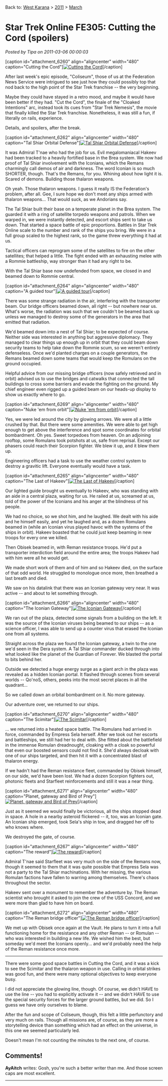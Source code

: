 Back to: [West Karana](/posts/westkarana.md) > [2011](/posts/2011/westkarana.md) > [March](./westkarana.md)
# Star Trek Online FE305: Cutting the Cord (spoilers)

*Posted by Tipa on 2011-03-06 00:00:03*

[caption id="attachment\_6260" align="aligncenter" width="480" caption="Cutting the Cord"][![](../../../uploads/2011/03/GameClient-2011-03-05-13-52-30-97-480x324.jpg "Cutting the Cord")](../../../uploads/2011/03/GameClient-2011-03-05-13-52-30-97.jpg)[/caption]

After last week's epic episode, "Coliseum", those of us at the Federation News Service were intrigued to see just how they could possibly top that nod back to the high point of the Star Trek franchise -- the very beginning.

Maybe they could have stayed in a retro mood, and maybe it would have been better if they had. "Cut the Cord", the finale of the "Cloaked Intentions" arc, instead took its cues from "Star Trek Nemesis", the movie that finally killed the Star Trek franchise. Nonetheless, it was still a fun, if literally on rails, experience.

Details, and spoilers, after the break.


[caption id="attachment\_6262" align="aligncenter" width="480" caption="Tal Shiar Orbital Defense"][![](../../../uploads/2011/03/GameClient-2011-03-05-13-54-21-53-480x383.jpg "Tal Shiar Orbital Defense")](../../../uploads/2011/03/GameClient-2011-03-05-13-54-21-53.jpg)[/caption]

It was Admiral T'nae who had the job for us. Evil megalomaniacal Hakeev had been tracked to a heavily fortified base in the Brea system. We now had proof of Tal Shiar involvement with the Iconians, which the Remans charmingly call demos of air and darkness. The word Iconian is so much SHORTER, though. That's the Remans, for you. Whining about how light it is. Scared of demons. Building those thalaron weapons.

Oh yeah. Those thalaron weapons. I guess it really IS the Federation's problem, after all. Gee, I sure hope we don't meet any ships armed with thalaron weapons... That would suck, as we Andorians say.

The Tal Shiar built their base on a temperate planet in the Brea system. The guarded it with a ring of satellite torpedo weapons and patrols. When we warped in, we were instantly detected, and escort ships sent to take us down. That started a space battle of epic proportions. Battles in Star Trek Online scale to the number and rank of the ships you bring. We were in a full group scaled to the highest rank, so the game threw everything it had at us.

Tactical officers can reprogram some of the satellites to fire on the other satellites; that helped a little. The fight ended with an exhausting melee with a Rommie battleship, way stronger than it had any right to be.

With the Tal Shiar base now undefended from space, we closed in and beamed down to Rommie central.

[caption id="attachment\_6264" align="aligncenter" width="480" caption="A guided tour"][![](../../../uploads/2011/03/GameClient-2011-03-05-14-05-20-89-480x383.jpg "A guided tour")](../../../uploads/2011/03/GameClient-2011-03-05-14-05-20-89.jpg)[/caption]

There was some strange radiation in the air, interfering with the transporter beam. Our bridge officers beamed down, all right -- but nowhere near us. What's worse, the radiation was such that we couldn't be beamed back up unless we managed to destroy some of the generators in the area that emitted that radiation.

We'd beamed down into a nest of Tal Shiar; to be expected of course. Neither side was interested in anything but aggressive diplomacy. They managed to clear things up enough up in orbit that they could beam down security teams to help take down the Rommie scum, so we weren't entirely defenseless. Once we'd planted charges on a couple generators, the Remans beamed down some teams that would keep the Romulans on the ground occupied.

Helpful advice from our missing bridge officers (now safely retrieved and in orbit) advised us to use the bridges and catwalks that connected the tall buildings to cross some barriers and evade the fighting on the ground. My chief engineer even rigged up a guided beam on our heads-up display to show us exactly where to go.

[caption id="attachment\_6269" align="aligncenter" width="480" caption="Nuke 'em from orbit"][![](../../../uploads/2011/03/GameClient-2011-03-05-17-41-34-81-480x383.jpg "Nuke 'em from orbit")](../../../uploads/2011/03/GameClient-2011-03-05-17-41-34-81.jpg)[/caption]

Yes, we were led around the city by glowing arrows. We were all a little crushed by that. But there were some amenities. We were able to get high enough to get above the interference and spot some coordinates for orbital bombardment. Oh yes. Sweet torpedoes from heaven. On an adjoining rooftop, some Romulans took potshots at us, safe from reprisal. Except our phasers could reach their Scorpion fighter. We blew it up, and it blew them up.

Engineering officers had a task to use the weather control system to destroy a gravitic lift. Everyone eventually would have a task.

[caption id="attachment\_6265" align="aligncenter" width="480" caption="The Last of Hakeev"][![](../../../uploads/2011/03/GameClient-2011-03-05-14-07-51-71-480x383.jpg "The Last of Hakeev")](../../../uploads/2011/03/GameClient-2011-03-05-14-07-51-71.jpg)[/caption]

Our lighted guide brought us eventually to Hakeev, who was standing with an aide in a central plaza, waiting for us. He railed at us, screamed at us, told of the power of the Iconians and his anger at the blindness of his people.

We had no choice, so we shot him, and he laughed. We dealt with his aide and he himself easily, and yet he laughed and, as a dozen Romulans beamed in (while an Iconian virus played havoc with the systems of the ships in orbit). Hakeev boasted that he could just keep beaming in new troops for every one we killed.

Then Obisek beamed in, with Reman resistance troops. He'd put a transporter interdiction field around the entire area; the troops Hakeev had with him were all he would get.

We made short work of them and of him and so Hakeev died, on the surface of that odd world. He struggled to monologue once more, then breathed a last breath and died.

We saw on his datalink that there was an Iconian gateway very near. It was active -- and about to let something through. 

[caption id="attachment\_6266" align="aligncenter" width="480" caption="The Iconian Gateway"][![](../../../uploads/2011/03/GameClient-2011-03-05-14-12-49-66-480x383.jpg "The Iconian Gateway")](../../../uploads/2011/03/GameClient-2011-03-05-14-12-49-66.jpg)[/caption]

We ran out of the plaza, detected some signals from a building on the left. It was the source of the Iconian viruses being beamed to our ships -- as a science officer, I was able to send up a counter virus that erased the Iconian one from all systems.

Straight across the plaza we found the Iconian gateway, a twin to the one we'd seen in the Dera system. A Tal Shiar commander ducked through into what looked like the planet of the Guardian of Forever. We blasted the portal to bits behind her.

Outside we detected a huge energy surge as a giant arch in the plaza was revealed as a hidden Iconian portal. It flashed through scenes from several worlds -- Qo'noS, others, peeks into the most secret places in all the quadrant...

So we called down an orbital bombardment on it. No more gateway.

Our adventure over, we returned to our ships.

[caption id="attachment\_6270" align="aligncenter" width="480" caption="The Scimitar"][![](../../../uploads/2011/03/GameClient-2011-03-05-18-13-07-13-480x383.jpg "The Scimitar")](../../../uploads/2011/03/GameClient-2011-03-05-18-13-07-13.jpg)[/caption]

... we returned into a heated space battle. The Romulans had arrived in force, commanded by Empress Sela herself. After we took out her escorts and battleships, we still had her to deal with. She flitted about the battlefield in the immense Romulan dreadnought, cloaking with a cloak so powerful that even our boosted sensors could not find it. She'd always decloak with one of our ships targeted, and then hit it with a concentrated blast of thalaron energy.

If we hadn't had the Reman resistance fleet, commanded by Obisek himself, on our side, we'd have been lost. We had a dozen Scorpion fighters out, photonic fleets and Starfleet reinforcements and still it was a near thing.

[caption id="attachment\_6271" align="aligncenter" width="480" caption="Planet, gateway and Bird of Prey"][![](../../../uploads/2011/03/GameClient-2011-03-05-18-17-36-69-480x383.jpg "Planet, gateway and Bird of Prey")](../../../uploads/2011/03/GameClient-2011-03-05-18-17-36-69.jpg)[/caption]

Just as it seemed we would finally be victorious, all the ships stopped dead in space. A hole in a nearby asteroid flickered -- it, too, was an Iconian gate. An Iconian ship emerged, took Sela's ship in tow, and dragged her off to who knows where.

We destroyed the gate, of course.

[caption id="attachment\_6267" align="aligncenter" width="480" caption="The reward"][![](../../../uploads/2011/03/GameClient-2011-03-05-14-32-53-62-480x384.jpg "The reward")](../../../uploads/2011/03/GameClient-2011-03-05-14-32-53-62.jpg)[/caption]

Admiral T'nae said Starfleet was very much on the side of the Remans now, though it seemed to them that it was quite possible that Empress Sela was not a party to the Tal Shiar machinations. With her missing, the various Romulan factions have fallen to warring among themselves. There's chaos throughout the sector.

Hakeev sent over a monument to remember the adventure by. The Reman scientist who brought it asked to join the crew of the USS Concord, and we were more than glad to have him on board.

[caption id="attachment\_6272" align="aligncenter" width="480" caption="The Reman bridge officer"][![](../../../uploads/2011/03/GameClient-2011-03-05-18-26-38-92-480x384.jpg "The Reman bridge officer")](../../../uploads/2011/03/GameClient-2011-03-05-18-26-38-92.jpg)[/caption]

We met up with Obisek once again at the Vault. He plans to turn it into a full functioning home for the resistance and any other Reman -- or Romulan -- who was interested in building a new life. We wished him the best, but someday we'd meet the Iconians openly... and we'd probably need the help of the Reman resistance once more.

---

There were some good space battles in Cutting the Cord, and it was a kick to see the Scimitar and the thalaron weapon in use. Calling in orbital strikes was good fun, and there were many optional objectives to keep everyone busy.

I did not appreciate the glowing line, though. Of course, we didn't HAVE to use the line -- you had to explicitly activate it -- and we didn't HAVE to use the special security forces for the larger ground battles, but we did. So I guess we have only ourselves to blame. 

After the fun and scope of Coliseum, though, this felt a little perfunctory and very much on rails. Though all missions are, of course, as they are more a storytelling device than something which had an effect on the universe, in this one we seemed particularly led.

Doesn't mean I'm not counting the minutes to the next one, of course.
## Comments!

**AyAitch** writes: Gosh, you're such a better writer than me. And those screen caps are most excellent.

---

